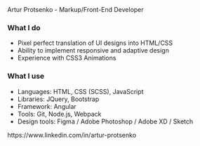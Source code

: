 <div class="b-cv-title">Artur Protsenko - Markup/Front-End Developer</div>
<h3>What I do</h3>
<ul class="b-simp-list">
  <li>Pixel perfect translation of UI designs into HTML/CSS</li>
  <li>Ability to implement responsive and adaptive design</li>
  <li>Experience with CSS3 Animations</li>
</ul>
<h3>What I use</h3>
<ul class="b-simp-list">
  <li>Languages: HTML, CSS (SCSS), JavaScript</li>
  <li>Libraries: JQuery, Bootstrap</li>
  <li>Framework: Angular</li>
  <li>Tools: Git, Node.js, Webpack</li>
  <li>Design tools: Figma / Adobe Photoshop / Adobe XD / Sketch </li>
</ul>

<div class="b-linkedin><a href="https://www.linkedin.com/in/artur-protsenko">https://www.linkedin.com/in/artur-protsenko</a></div>
                                                                            

<!--
**arsen-osben/arsen-osben** is a ✨ _special_ ✨ repository because its `README.md` (this file) appears on your GitHub profile.

Here are some ideas to get you started:

- 🔭 I’m currently working on ...
- 🌱 I’m currently learning ...
- 👯 I’m looking to collaborate on ...
- 🤔 I’m looking for help with ...
- 💬 Ask me about ...
- 📫 How to reach me: ...
- 😄 Pronouns: ...
- ⚡ Fun fact: ...
-->
